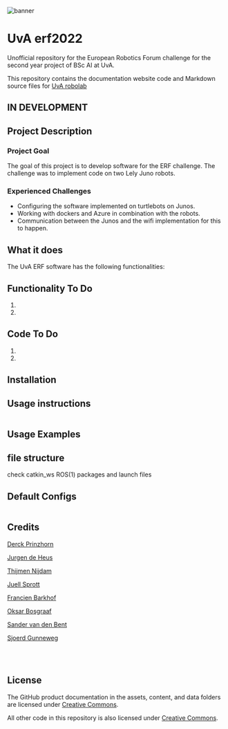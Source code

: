 <!---Banner-->
![banner](https://www.uva.nl/binaries/_ht_1561017307337/extralarge/content/gallery/subsites/extranet/huisstijl/logo-regular.jpg)

# UvA erf2022
Unofficial repository for the European Robotics Forum challenge for the second year project of BSc AI at UvA.

This repository contains the documentation website code and Markdown source files for [UvA robolab](https://robolab.science.uva.nl/)
## IN DEVELOPMENT 

## Project Description
### Project Goal
The goal of this project is to develop software for the ERF challenge. The challenge was to implement code on two Lely Juno robots.

<!---[Specific link to another markdown file](docs/CONTRIBUTING.md)-->

### Experienced Challenges
- Configuring the software implemented on turtlebots on Junos.
- Working with dockers and Azure in combination with the robots.
- Communication between the Junos and the wifi implementation for this to happen.

## What it does
The UvA ERF software has the following functionalities:

## Functionality To Do
1. 
2. 
## Code To Do
1.
2.

## Installation

## Usage instructions
```
```
## Usage Examples



## file structure
check catkin_ws ROS(1) packages and launch files


## Default Configs

```
```

## Credits
<p align="left">
<a href="https://www.linkedin.com/in/derckprinzhorn/">Derck Prinzhorn</a>
</p>
<p align="left">
<a href="https://www.linkedin.com/in/jurgen-de-heus/">Jurgen de Heus</a>
</p>

<p align="left">
<a href="https://www.linkedin.com/in/thijmen-nijdam/">Thijmen Nijdam</a>
</p>

<p align="left">
<a href="https://www.linkedin.com/in/juellsprott/">Juell Sprott</a>
</p>

<p align="left">
<a href="https://www.linkedin.com/in/francien-barkhof-512393227/">Francien Barkhof</a>
</p>

<p align="left">
<a href="https://www.linkedin.com/in/oskar-bosgraaf/">Oksar Bosgraaf</a>
</p>

<p align="left">
<a href="https://www.linkedin.com/in/sander-van-den-bent/">Sander van den Bent</a>
</p>

<p align="left">
<a href="https://www.linkedin.com/in/sjoerdgunneweg/">Sjoerd Gunneweg</a>
</p>

</br>

</br>

## License

The GitHub product documentation in the assets, content, and data folders are licensed under [Creative Commons](https://creativecommons.org/licenses/by/4.0/).

All other code in this repository is also licensed under [Creative Commons](https://creativecommons.org/licenses/by/4.0/).
